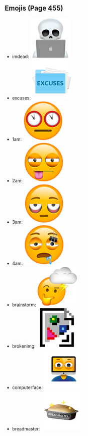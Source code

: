 
## Emojis (Page 455)

* imdead: ![imdead](output/imdead.png)
* excuses: ![excuses](output/excuses.png)
* 1am: ![1am](output/1am.png)
* 2am: ![2am](output/2am.png)
* 3am: ![3am](output/3am.png)
* 4am: ![4am](output/4am.png)
* brainstorm: ![brainstorm](output/brainstorm.png)
* brokenimg: ![brokenimg](output/brokenimg.png)
* computerface: ![computerface](output/computerface.png)
* breadmaster: ![breadmaster](output/breadmaster.png)

